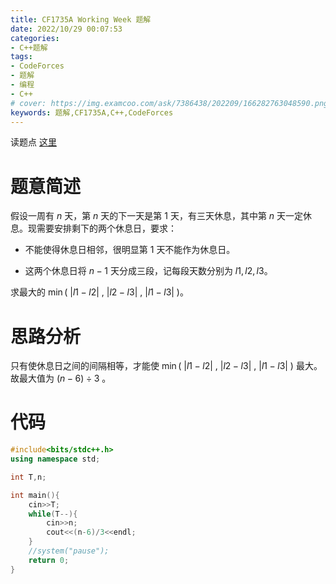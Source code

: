 ```yaml
---
title: CF1735A Working Week 题解
date: 2022/10/29 00:07:53
categories:
- C++题解
tags:
- CodeForces
- 题解
- 编程
- C++
# cover: https://img.examcoo.com/ask/7386438/202209/166282763048590.png
keywords: 题解,CF1735A,C++,CodeForces
---
```


读题点 [这里](https://www.luogu.com.cn/problem/CF1735A)

# 题意简述

假设一周有 $n$ 天，第 $n$ 天的下一天是第 $1$ 天，有三天休息，其中第 $n$ 天一定休息。现需要安排剩下的两个休息日，要求：

- 不能使得休息日相邻，很明显第 $1$ 天不能作为休息日。

- 这两个休息日将 $n-1$ 天分成三段，记每段天数分别为 $l1,l2,l3$。

求最大的 $\min(\ |l1-l2|\ ,\ |l2-l3|\ ,\ |l1-l3|\ )$。

# 思路分析

只有使休息日之间的间隔相等，才能使 $\min(\ |l1-l2|\ ,\ |l2-l3|\ ,\ |l1-l3|\ )$ 最大。故最大值为 $(n-6) \div 3$ 。

# 代码

```C++
#include<bits/stdc++.h>
using namespace std;

int T,n;

int main(){
    cin>>T;
	while(T--){
		cin>>n;
		cout<<(n-6)/3<<endl;
	}
	//system("pause");
	return 0;
}
```